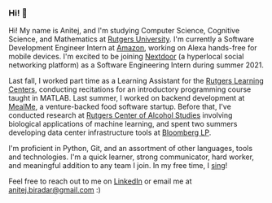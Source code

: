 ### Hi! 👋

<!--
**anitejb/anitejb** is a ✨ _special_ ✨ repository because its `README.md` (this file) appears on your GitHub profile.

Here are some ideas to get you started:

- 🔭 I’m currently working on ...
- 🌱 I’m currently learning ...
- 👯 I’m looking to collaborate on ...
- 🤔 I’m looking for help with ...
- 💬 Ask me about ...
- 📫 How to reach me: ...
- 😄 Pronouns: ...
- ⚡ Fun fact: ...
-->

Hi! My name is Anitej, and I'm studying Computer Science, Cognitive Science, and Mathematics at [Rutgers University](https://rutgers.edu). I'm currently a Software Development Engineer Intern at [Amazon](https://amazon.com), working on Alexa hands-free for mobile devices. I'm excited to be joining [Nextdoor](https://nextdoor.com) (a hyperlocal social networking platform) as a Software Engineering Intern during summer 2021.

Last fall, I worked part time as a Learning Assistant for the [Rutgers Learning Centers](https://rlc.rutgers.edu), conducting recitations for an introductory programming course taught in MATLAB. Last summer, I worked on backend development at [MealMe](https://mealme.ai), a venture-backed food software startup. Before that, I've conducted research at [Rutgers Center of Alcohol Studies](https://alcoholstudies.rutgers.edu) involving biological applications of machine learning, and spent two summers developing data center infrastructure tools at [Bloomberg LP](https://www.bloomberg.com).

I'm proficient in Python, Git, and an assortment of other languages, tools and technologies. I'm a quick learner, strong communicator, hard worker, and meaningful addition to any team I join. In my free time, I [sing](https://rutgersraag.com)!

Feel free to reach out to me on [LinkedIn](https://linkedin.com/in/anitejb) or email me at anitej.biradar@gmail.com :)
